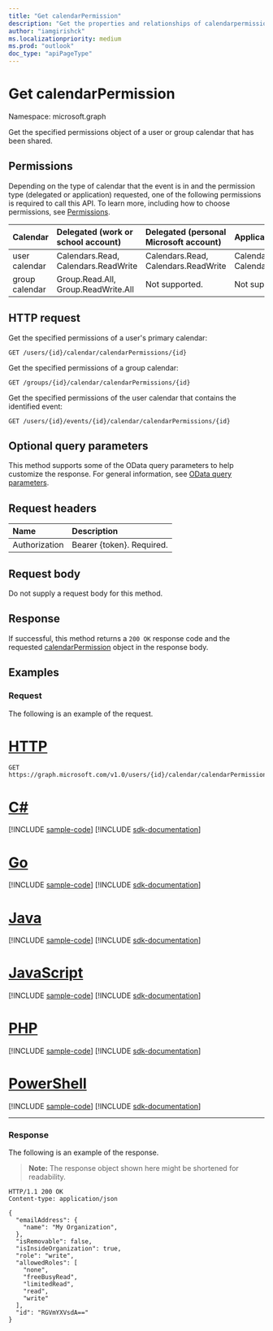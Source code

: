 ```yaml
---
title: "Get calendarPermission"
description: "Get the properties and relationships of calendarpermission object."
author: "iamgirishck"
ms.localizationpriority: medium
ms.prod: "outlook"
doc_type: "apiPageType"
---
```


# Get calendarPermission

Namespace: microsoft.graph

Get the specified permissions object of a user or group calendar that has been shared.

## Permissions

Depending on the type of calendar that the event is in and the permission type (delegated or application) requested, one of the following permissions is required to call this API. To learn more, including how to choose permissions, see [Permissions](/graph/permissions-reference).

| Calendar | Delegated (work or school account) | Delegated (personal Microsoft account) | Application |
|:-----|:-----|:-----|:-----|
| user calendar | Calendars.Read, Calendars.ReadWrite | Calendars.Read, Calendars.ReadWrite | Calendars.Read, Calendars.ReadWrite |
| group calendar | Group.Read.All, Group.ReadWrite.All | Not supported. | Not supported. |

## HTTP request

Get the specified permissions of a user's primary calendar:
<!-- { "blockType": "ignored" } -->
```http
GET /users/{id}/calendar/calendarPermissions/{id}
```

Get the specified permissions of a group calendar:
<!-- { "blockType": "ignored" } -->
```http
GET /groups/{id}/calendar/calendarPermissions/{id}
```

Get the specified permissions of the user calendar that contains the identified event:
<!-- { "blockType": "ignored" } -->
```http
GET /users/{id}/events/{id}/calendar/calendarPermissions/{id}
```

## Optional query parameters

This method supports some of the OData query parameters to help customize the response. For general information, see [OData query parameters](/graph/query-parameters).

## Request headers

| Name      |Description|
|:----------|:----------|
| Authorization | Bearer {token}. Required. |

## Request body

Do not supply a request body for this method.

## Response

If successful, this method returns a `200 OK` response code and the requested [calendarPermission](../resources/calendarpermission.md) object in the response body.

## Examples

### Request

The following is an example of the request.

# [HTTP](#tab/http)
<!-- {
  "blockType": "request",
  "name": "get_calendarpermission"
}-->

```msgraph-interactive
GET https://graph.microsoft.com/v1.0/users/{id}/calendar/calendarPermissions/{id}
```

# [C#](#tab/csharp)
[!INCLUDE [sample-code](../includes/snippets/csharp/get-calendarpermission-csharp-snippets.md)]
[!INCLUDE [sdk-documentation](../includes/snippets/snippets-sdk-documentation-link.md)]

# [Go](#tab/go)
[!INCLUDE [sample-code](../includes/snippets/go/get-calendarpermission-go-snippets.md)]
[!INCLUDE [sdk-documentation](../includes/snippets/snippets-sdk-documentation-link.md)]

# [Java](#tab/java)
[!INCLUDE [sample-code](../includes/snippets/java/get-calendarpermission-java-snippets.md)]
[!INCLUDE [sdk-documentation](../includes/snippets/snippets-sdk-documentation-link.md)]

# [JavaScript](#tab/javascript)
[!INCLUDE [sample-code](../includes/snippets/javascript/get-calendarpermission-javascript-snippets.md)]
[!INCLUDE [sdk-documentation](../includes/snippets/snippets-sdk-documentation-link.md)]

# [PHP](#tab/php)
[!INCLUDE [sample-code](../includes/snippets/php/get-calendarpermission-php-snippets.md)]
[!INCLUDE [sdk-documentation](../includes/snippets/snippets-sdk-documentation-link.md)]

# [PowerShell](#tab/powershell)
[!INCLUDE [sample-code](../includes/snippets/powershell/get-calendarpermission-powershell-snippets.md)]
[!INCLUDE [sdk-documentation](../includes/snippets/snippets-sdk-documentation-link.md)]

---

### Response

The following is an example of the response.

> **Note:** The response object shown here might be shortened for readability.

<!-- {
  "blockType": "response",
  "truncated": true,
  "@odata.type": "microsoft.graph.calendarPermission"
} -->

```http
HTTP/1.1 200 OK
Content-type: application/json

{
  "emailAddress": {
    "name": "My Organization",
  },
  "isRemovable": false,
  "isInsideOrganization": true,
  "role": "write",
  "allowedRoles": [
    "none",
    "freeBusyRead",
    "limitedRead",
    "read",
    "write"
  ],
  "id": "RGVmYXVsdA=="
}
```

<!-- uuid: 16cd6b66-4b1a-43a1-adaf-3a886856ed98
2019-02-04 14:57:30 UTC -->
<!-- {
  "type": "#page.annotation",
  "description": "Get calendarPermission",
  "keywords": "",
  "section": "documentation",
  "tocPath": ""
}-->

